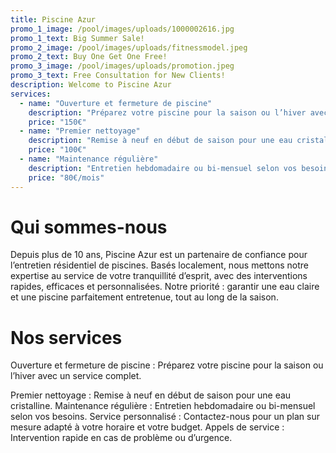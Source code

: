 ```yaml
---
title: Piscine Azur
promo_1_image: /pool/images/uploads/1000002616.jpg
promo_1_text: Big Summer Sale!
promo_2_image: /pool/images/uploads/fitnessmodel.jpeg
promo_2_text: Buy One Get One Free!
promo_3_image: /pool/images/uploads/promotion.jpeg
promo_3_text: Free Consultation for New Clients!
description: Welcome to Piscine Azur
services:
  - name: "Ouverture et fermeture de piscine"
    description: "Préparez votre piscine pour la saison ou l’hiver avec un service complet."
    price: "150€"
  - name: "Premier nettoyage"
    description: "Remise à neuf en début de saison pour une eau cristalline."
    price: "100€"
  - name: "Maintenance régulière"
    description: "Entretien hebdomadaire ou bi-mensuel selon vos besoins."
    price: "80€/mois"
---
```


# Qui sommes-nous

Depuis plus de 10 ans, Piscine Azur est un partenaire de confiance pour l’entretien résidentiel de piscines. Basés localement, nous mettons notre expertise au service de votre tranquillité d’esprit, avec des interventions rapides, efficaces et personnalisées. Notre priorité : garantir une eau claire et une piscine parfaitement entretenue, tout au long de la saison.

# Nos services

Ouverture et fermeture de piscine : Préparez votre piscine pour la saison ou l’hiver avec un service complet.

Premier nettoyage : Remise à neuf en début de saison pour une eau cristalline.
Maintenance régulière : Entretien hebdomadaire ou bi-mensuel selon vos besoins.
Service personnalisé : Contactez-nous pour un plan sur mesure adapté à votre horaire et votre budget.
Appels de service : Intervention rapide en cas de problème ou d’urgence.
